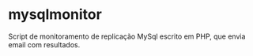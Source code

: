 # mysqlmonitor
Script de monitoramento de replicação MySql escrito em PHP, que envia email com resultados.
